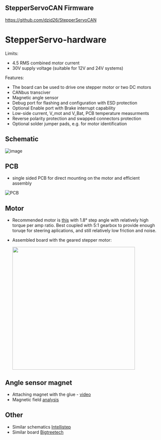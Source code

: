 ## StepperServoCAN Firmware
https://github.com/dzid26/StepperServoCAN

# StepperServo-hardware
Limits:
- 4.5 RMS combined motor current
- 30V supply voltage (suitable for 12V and 24V systems)

Features:
- The board can be used to drive one stepper motor or two DC motors
- CANbus transciver
- Magnetic angle sensor
- Debug port for flashing and configuration with ESD protection
- Optional Enable port with Brake interrupt capability
- Low-side current, V_mot and V_Bat, PCB temperature measurments
- Reverse polarity protection and swapped connectors protection
- Optional solder jumper pads, e.g. for motor identification


## Schematic
![image](https://user-images.githubusercontent.com/841061/215362745-ed1322c2-be20-4ad4-be81-bb878e06834c.png)

## PCB
- single sided PCB for direct mounting on the motor and efficient assembly

    
![PCB](https://user-images.githubusercontent.com/841061/215363469-b34c391d-9c2a-4242-88af-c807af3979e5.png)


## Motor
- Recommended motor is [this](https://www.aliexpress.com/item/4001349087963.html) with 1.8° step angle with relatively high torque per amp ratio. Best coupled with 5:1 gearbox to provide enough toruqe for steering aplications, and still relatively low friction and noise.
- Assembled board with the geared stepper motor:

    <img src="https://cdn.discordapp.com/attachments/697072551792345099/1040094846616092722/rn_image_picker_lib_temp_50f777a1-98be-4415-b568-f546d33a9265.jpg" width="400" />


## Angle sensor magnet
- Attaching magnet with the glue - [video](https://youtu.be/mQyXR3hITy0?t=41)
- Magnetic field [analysis](/Design/Magnet/README.md) 

## Other
- Similar schematics [Intellistep](https://github.com/CAP1Sup/Intellistep/tree/master/Kicad/BTTS57Bv2)
- Similar board [Bigtreetech](https://www.youtube.com/watch?v=nuKLfyWq0CM)
